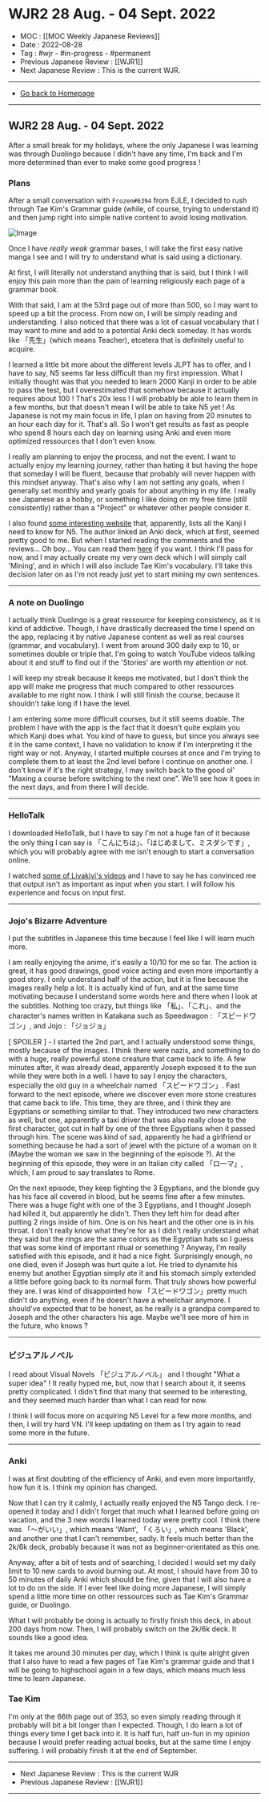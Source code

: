 # WJR2 28 Aug. -  04 Sept. 2022
- MOC : [[MOC Weekly Japanese Reviews]]
- Date : 2022-08-28
- Tag : #wjr - #in-progress - #permanent
- Previous Japanese Review : [[WJR1]]
- Next Japanese Review : This is the current WJR.
-------------------
- [Go back to Homepage](https://misudashi.ga/)
-----

## WJR2 28 Aug. -  04 Sept. 2022

After a small break for my holidays, where the only Japanese I was learning was through Duolingo because I didn't have any time, I'm back and I'm more determined than ever to make some good progress !

### Plans
After a small conversation with ``Frozen#6394`` from EJLE, I decided to rush through Tae Kim's Grammar guide (while, of course, trying to understand it) and then jump right into simple native content to avoid losing motivation.

![Image](https://misudashi.github.io/systems/static/beginner-steps.png)

Once I have *really weak* grammar bases, I will take the first easy native manga I see and I will try to understand what is said using a dictionary.

At first, I will literally not understand anything that is said, but I think I will enjoy this pain more than the pain of learning religiously each page of a grammar book.

With that said, I am at the 53rd page out of more than 500, so I may want to speed up a bit the process. From now on, I will be simply reading and understanding. I also noticed that there was a lot of casual vocabulary that I may want to mine and add to a potential Anki deck someday. It has words like 「先生」(which means Teacher), etcetera that is definitely useful to acquire.

I learned a little bit more about the different levels JLPT has to offer, and I have to say, N5 seems far less difficult than my first impression. What I initially thought was that you needed to learn 2000 Kanji in order to be able to pass the test, but I overestimated that somehow because it actually requires about 100 ! That's 20x less ! I will probably be able to learn them in a few months, but that doesn't mean I will be able to take N5 yet ! As Japanese is not my main focus in life, I plan on having from 20 minutes to an hour each day for it. That's all. So I won't get results as fast as people who spend 8 hours each day on learning using Anki and even more optimized ressources that I don't even know. 

I really am planning to enjoy the process, and not the event. I want to actually enjoy my learning journey, rather than hating it but having the hope that someday I will be fluent, because that probably will never happen with this mindset anyway. That's also why I am not setting any goals, when I generally set monthly and yearly goals for about anything in my life. I really see Japanese as a hobby, or something I like doing on my free time (still consistently) rather than a "Project" or whatever other people consider it.

I also found [some interesting website](https://www.fluentin3months.com/jlpt-n5-kanji/#:~:text=At%20the%20N5%20level%2C%20the,%2C%20basic%20adjectives%2C%20and%20directions.) that, apparently, lists all the Kanji I need to know for N5. The author linked an Anki deck, which at first, seemed pretty good to me. But when I started reading the comments and the reviews... Oh boy... You can read them [here](https://ankiweb.net/shared/info/1956010956) if you want. I think I'll pass for now, and I may actually create my very own deck which I will simply call 'Mining', and in which I will also include Tae Kim's vocabulary. I'll take this decision later on as I'm not ready just yet to start mining my own sentences.

----
### A note on Duolingo
I actually think Duolingo is a great ressource for keeping consistency, as it is kind of addictive. Though,  I have drastically decreased the time I spend on the app, replacing it by native Japanese content as well as real courses (grammar, and vocabulary). I went from around 300 daily exp to 10, or sometimes double or triple that. I'm going to watch YouTube videos talking about it and stuff to find out if the 'Stories' are worth my attention or not.

I will keep my streak because it keeps me motivated, but I don't think the app will make me progress that much compared to other ressources available to me right now. I think I will still finish the course, because it shouldn't take long if I have the level. 

I am entering some more difficult courses, but it still seems doable. The problem I have with the app is the fact that it doesn't quite explain you which Kanji does what. You kind of have to guess, but since you always see it in the same context, I have no validation to know if I'm interpreting it the right way or not. Anyway, I started multiple courses at once and I'm trying to complete them to at least the 2nd level before I continue on another one. I don't know if it's the right strategy, I may switch back to the good ol' "Maxing a course before switching to the next one". We'll see how it goes in the next days, and from there I will decide.

----
### HelloTalk
I downloaded HelloTalk, but I have to say I'm not a huge fan of it because the only thing I can say is 「こんにちは」、「はじめまして、ミスダシです」, which you will probably agree with me isn't enough to start a conversation online. 

I watched [some of Livakivi's videos](https://www.youtube.com/c/Livakivi) and I have to say he has convinced me that output isn't as important as input when you start. I will follow his experience and focus on input first.

----
### Jojo's Bizarre Adventure
I put the subtitles in Japanese this time because I feel like I will learn much more.

I am really enjoying the anime, it's easily a 10/10 for me so far. The action is great, it has good drawings, good voice acting and even more importantly a good story. I only understand half of the action, but it is fine because the images really help a lot. It is actually kind of fun, and at the same time motivating because I understand some words here and there when I look at the subtitles. Nothing too crazy, but things like 「私」、「これ」、and the character's names written in Katakana such as Speedwagon : 「スピードワゴン」, and Jojo : 「ジョジョ」

[ SPOILER ] - I started the 2nd part, and I actually understood some things, mostly because of the images. I think there were nazis, and something to do with a huge, really powerful stone creature that came back to life. A few minutes after, it was already dead, apparently Joseph exposed it to the sun while they were both in a well. I have to say I enjoy the characters, especially the old guy in a wheelchair named 「スピードワゴン」. Fast forward to the next episode, where we discover even more stone creatures that came back to life. This time, they are three, and I think they are Egyptians or something similar to that. They introduced two new characters as well, but one, apparently a taxi driver  that was also really close to the first character, got cut in half by one of the three Egyptians when it passed through him. The scene was kind of sad, apparently he had a girlfriend or something because he had a sort of jewel with the picture of a woman on it (Maybe the woman we saw in the beginning of the episode ?).  At the beginning of this episode, they were in an Italian city called 「ロ一マ」, which, I am proud to say translates to Rome. 

On the next episode, they keep fighting the 3 Egyptians, and the blonde guy has his face all covered in blood, but he seems fine after a few minutes. There was a huge fight with one of the 3 Egyptians, and I thought Joseph had killed it, but apparently he didn't. Then they left him for dead after putting 2 rings inside of him. One is on his heart and the other one is in his throat. I don't really know what they're for as I didn't really understand what they said but the rings are the same colors as the Egyptian hats so I guess that was some kind of important ritual or something ? Anyway, I'm really satisfied with this episode, and it had a nice fight. Surprisingly enough, no one died, even if Joseph was hurt quite a lot. He tried to dynamite his enemy but another Egyptian simply ate it and his stomach simply extended a little before going back to its normal form. That truly shows how powerful they are. I was kind of disappointed how 「スピードワゴン」pretty much didn't do anything, even if he doesn't have a wheelchair anymore. I should've expected that to be honest, as he really is a grandpa compared to Joseph and the other characters his age. Maybe we'll see more of him in the future, who knows ?

----
### ビジュアルノべル

I read about Visual Novels 「ビジュアルノべル」 and I thought "What a super idea" ! It really hyped me, but, now that I search about it, it seems pretty complicated. I didn't find that many that seemed to be interesting, and they seemed much harder than what I can read for now. 

I think I will focus more on acquiring N5 Level for a few more months, and then, I will try hard VN. I'll keep updating on them as I try again to read some more in the future.

-----
### Anki

I was at first doubting of the efficiency of Anki, and even more importantly, how fun it is. I think my opinion has changed.

Now that I can try it calmly, I actually really enjoyed the N5 Tango deck. I re-opened it today and I didn't forget that much what I learned before going on vacation, and the 3 new words I learned today were pretty cool. I think there was 「〜がいい」, which means 'Want', 「くろい」, which means 'Black', and another one that I can't remember, sadly. It feels much better than the 2k/6k deck, probably because it was not as beginner-orientated as this one. 

Anyway, after a bit of tests and of searching, I decided I would set my daily limit to 10 new cards to avoid burning out. At most, I should have from 30 to 50 minutes of daily Anki which should be fine, given that I will also have a lot to do on the side. If I ever feel like doing more Japanese, I will simply spend a little more time on other ressources such as Tae Kim's Grammar guide, or Duolingo. 

What I will probably be doing is actually to firstly finish this deck, in about 200 days from now. Then, I will probably switch on the 2k/6k deck. It sounds like a good idea.

It takes me around 30 minutes per day, which I think is quite alright given that I also have to read a few pages of Tae Kim's grammar guide and that I will be going to highschool again in a few days, which means much less time to learn Japanese.

### Tae Kim
I'm only at the 66th page out of 353, so even simply reading through it probably will bit a bit longer than I expected. Though, I do learn a lot of things every time I get back into it. It is half fun, half un-fun in my opinion because I would prefer reading actual books, but at the same time I enjoy suffering. I will probably finish it at the end of September.

----
- Next Japanese Review : This is the current WJR
- Previous Japanese Review : [[WJR1]]

----